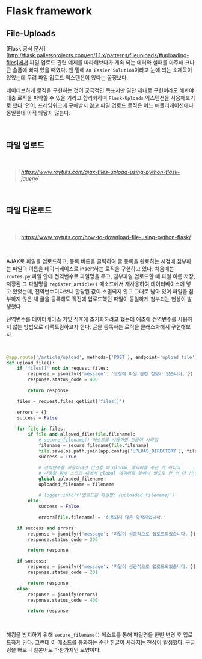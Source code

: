 # Flask framework

## File-Uploads

[Flask 공식 문서][http://flask.palletsprojects.com/en/1.1.x/patterns/fileuploads/#uploading-files]에서 파일 업로드 관련 예제를 따라해보다가 계속 되는 에러와 실패를 마주해 크나큰 슬픔에 빠져 있을 때였다. 맨 밑에 `An Easier Solution`이라고 눈에 띄는 소제목이 있었는데 무려 파일 업로드 익스텐션이 있다는 꿀정보다.

네이티브하게 로직을 구현하는 것이 궁극적인 목표지만 일단 제대로 구현이라도 해봐야 대충 로직을 파악할 수 있을 거라고 합리화하며 `Flask-Uploads` 익스텐션을 사용해보기로 했다. 언어, 프레임워크에 구애받지 않고 파일 업로드 로직은 어느 애플리케이션에나 동일한데 아직 와닿지 않는다.

<br>

## 파일 업로드

<br>

> *https://www.roytuts.com/ajax-files-upload-using-python-flask-jquery/*

<br>

## 파일 다운로드

<br>

> https://www.roytuts.com/how-to-download-file-using-python-flask/

<br>

AJAX로 파일을 업로드하고, 등록 버튼을 클릭하여 글 등록을 완료하는 시점에 첨부파는 파일의 이름을 데이터베이스로 insert하는 로직을 구현하고 있다. 처음에는 `routes.py` 파일 안에 전역변수로 파일명을 두고, 첨부파일 업로드할 때 파일 이름 저장, 저장된 그 파일명을 `register_article()` 메소드에서 재사용하여 데이터베이스에 넣고 있었는데, 전역변수이다보니 할당된 값이 소멸되지 않고 그대로 남아 있어 파일을 첨부하지 않은 채 글을 등록해도 직전에 업로드했던 파일이 동일하게 첨부되는 현상이 발생했다.

전역변수를 데이터베이스 커밋 직후에 초기화하려고 했는데 애초에 전역변수를 사용하지 않는 방법으로 리팩토링하고자 한다. 글을 등록하는 로직을 클래스화해서 구현해보자.

<br>

```python
@app.route('/article/upload', methods=['POST'], endpoint='upload_file')
def upload_file():
    if 'files[]' not in request.files:
        response = jsonify({'message': '요청에 파일 관련 정보가 없습니다.'})
        response.status_code = 400

        return response

    files = request.files.getlist('files[]')

    errors = {}
    success = False

    for file in files:
        if file and allowed_file(file.filename):
            # secure_filename() 메소드를 사용하면 한글이 사라짐
            filename = secure_filename(file.filename)
            file.save(os.path.join(app.config['UPLOAD_DIRECTORY'], filename))
            success = True

            # 전역변수를 사용하려면 선언할 때 global 예약어를 주는 게 아니라
            # 사용할 함수 스코프 내에서 global 예약어를 붙여서 별도로 한 번 더 선언해줘야 한다.
            global uploaded_filename
            uploaded_filename = filename

            # logger.info(f'업로드된 파일명: {uploaded_filename}')
        else:
            success = False

            errors[file.filename] = '허용되지 않은 확장자입니다.'

    if success and errors:
        response = jsonify({'message': '파일이 성공적으로 업로드되었습니다.'})
        response.status_code = 206

        return response

    if success:
        response = jsonify({'message': '파일이 성공적으로 업로드되었습니다.'})
        response.status_code = 201

        return response
    else:
        response = jsonify(errors)
        response.status_code = 400

        return response
```

<br>

해킹을 방지하기 위해 `secure_filename()` 메소드를 통해 파일명을 한번 변경 후 업로드하게 된다. 그런데 이 메소드를 통과하는 순간 한글이 사라지는 현상이 발생했다. 구글링을 해보니 일본어도 마찬가지인 모양이다.

